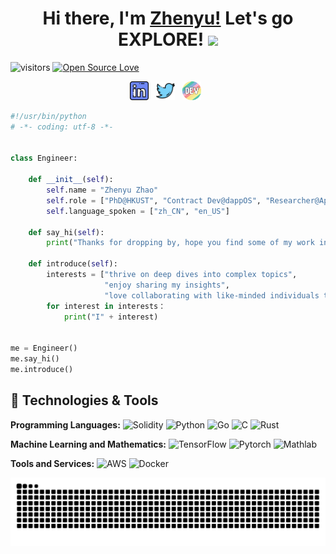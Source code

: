 <div align="center">
   <h1>Hi there, I'm <a href="https://letsgoexplore.github.io/">Zhenyu!</a> Let's go EXPLORE! <img src="https://media.giphy.com/media/hvRJCLFzcasrR4ia7z/giphy.gif" width="25px"> </h1>
</div>

![visitors](https://visitor-badge.laobi.icu/badge?page_id=letsgoexplore.letsgoexplore)
[![Open Source Love](https://badges.frapsoft.com/os/v1/open-source.svg?v=102)](https://github.com/ellerbrock/open-source-badge/)

<p align='center'>
   <a href="https://www.linkedin.com/in/zhenyu-jason-zhao/"><img height="30" src="https://raw.githubusercontent.com/8bithemant/8bithemant/master/linkedin.png?raw=true"></a>&nbsp;&nbsp;
<a href="https://x.com/JasonZhao404"><img height="30" src="https://raw.githubusercontent.com/8bithemant/8bithemant/master/twitter.png?raw=true"></a>&nbsp;&nbsp;
<a href="https://letsgoexplore.github.io/"><img height="30" src="https://raw.githubusercontent.com/8bithemant/8bithemant/master/devto.png?raw=true"></a>&nbsp;&nbsp;
 </p>


```python
#!/usr/bin/python
# -*- coding: utf-8 -*-


class Engineer:

    def __init__(self):
        self.name = "Zhenyu Zhao"
        self.role = ["PhD@HKUST", "Contract Dev@dappOS", "Researcher@Applied Crypto", "Devotee@Blockchain"]
        self.language_spoken = ["zh_CN", "en_US"]

    def say_hi(self):
        print("Thanks for dropping by, hope you find some of my work interesting.")

    def introduce(self):
        interests = ["thrive on deep dives into complex topics",
                     "enjoy sharing my insights",
                     "love collaborating with like-minded individuals towards common goals"]
        for interest in interests：
            print("I" + interest)


me = Engineer()
me.say_hi()
me.introduce()
```

## 🔧 Technologies & Tools

**Programming Languages:**
![Solidity](https://img.shields.io/badge/Code-Solidity-informational?style=flat&logo=solidity&logoColor=white&color=6aa6f8)
![Python](https://img.shields.io/badge/Code-Python-informational?style=flat&logo=python&logoColor=white&color=6aa6f8)
![Go](https://img.shields.io/badge/Code-Go-informational?style=flat&logo=go&logoColor=white&color=6aa6f8)
![C](https://img.shields.io/badge/Code-C-informational?style=flat&logo=c&logoColor=white&color=6aa6f8)
![Rust](https://img.shields.io/badge/Code-Rust-informational?style=flat&logo=rust&logoColor=white&color=6aa6f8)

**Machine Learning and Mathematics:**
![TensorFlow](https://img.shields.io/badge/Code-Tensorflow-informational?style=flat&logo=tensorflow&logoColor=white&color=6aa6f8)
![Pytorch](https://img.shields.io/badge/Code-Pytorch-informational?style=flat&logo=pytorch&logoColor=white&color=6aa6f8)
![Mathlab](https://img.shields.io/badge/Code-Matlab-informational?style=flat&logo=matlab&logoColor=white&color=6aa6f8)

**Tools and Services:**
![AWS](https://img.shields.io/badge/Cloud-AWS-informational?style=flat&logo=amazon-aws&logoColor=white&color=6aa6f8)
![Docker](https://img.shields.io/badge/Tools-Docker-informational?style=flat&logo=docker&logoColor=white&color=6aa6f8)

![commits](https://raw.githubusercontent.com/letsgoexplore/letsgoexplore/output/github-contribution-grid-snake.svg)
<!--
**letsgoexplore/letsgoexplore** is a ✨ _special_ ✨ repository because its `README.md` (this file) appears on your GitHub profile.

Here are some ideas to get you started:

- 🔭 I’m currently working on ...
- 🌱 I’m currently learning ...
- 👯 I’m looking to collaborate on ...
- 🤔 I’m looking for help with ...
- 💬 Ask me about ...
- 📫 How to reach me: ...
- 😄 Pronouns: ...
- ⚡ Fun fact: ...
-->
